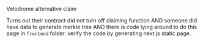Velodrome alternative claim

Turns out their contract did not turn off claiming function AND someone did have data to generate merkle tree AND there is code lying around to do this page in `frontend` folder. verify the code by generating next.js static page.